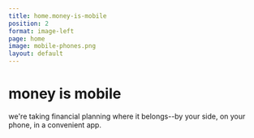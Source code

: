 ```yaml
---
title: home.money-is-mobile
position: 2
format: image-left
page: home
image: mobile-phones.png
layout: default
---
```


# money is mobile
we're taking financial planning where it belongs--by your side, on your phone,
in a convenient app.

